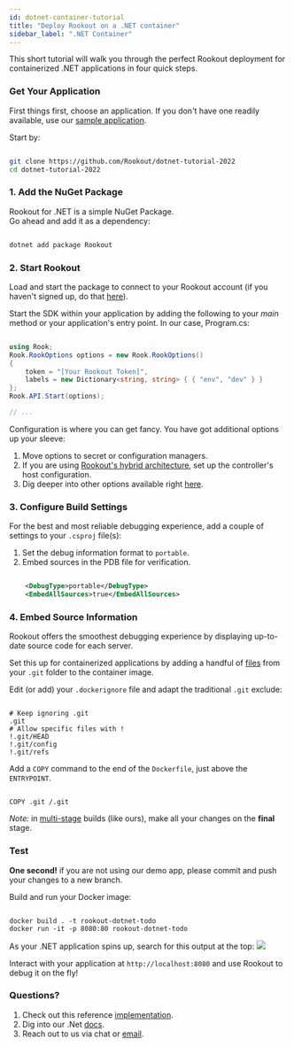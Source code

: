 ```yaml
---
id: dotnet-container-tutorial
title: "Deploy Rookout on a .NET container"
sidebar_label: ".NET Container"
---
```

This short tutorial will walk you through the perfect Rookout deployment for containerized .NET applications in four quick steps.

### Get Your Application

First things first, choose an application.
If you don't have one readily available, use our [sample application](https://github.com/Rookout/dotnet-tutorial-2022).  

Start by:

```bash

git clone https://github.com/Rookout/dotnet-tutorial-2022
cd dotnet-tutorial-2022

```

### 1. Add the NuGet Package

Rookout for .NET is a simple NuGet Package.  
Go ahead and add it as a dependency:

```bash

dotnet add package Rookout

```

### 2. Start Rookout

Load and start the package to connect to your Rookout account (if you haven't signed up, do that [here](https://app.rookout.com/#mode=signUp)).

Start the SDK within your application by adding the following to your _main_ method or your application's entry point. In our case, Program.cs:

```cs

using Rook;
Rook.RookOptions options = new Rook.RookOptions()
{
    token = "[Your Rookout Token]",
    labels = new Dictionary<string, string> { { "env", "dev" } }
};
Rook.API.Start(options);

// ...

```

<div className="rookout-org-info" />

Configuration is where you can get fancy. You have got additional options up your sleeve:

1.  Move options to secret or configuration managers.
2.  If you are using [Rookout's hybrid architecture](hybrid-deployments.mdx), set up the controller's host configuration.
3.  Dig deeper into other options available right [here](dotnet-setup.mdx#sdk-api).

### 3. Configure Build Settings

For the best and most reliable debugging experience, add a couple of settings to your `.csproj` file(s):

1.  Set the debug information format to `portable`.
2.  Embed sources in the PDB file for verification.

```xml

    <DebugType>portable</DebugType>
    <EmbedAllSources>true</EmbedAllSources>

```

### 4. Embed Source Information

Rookout offers the smoothest debugging experience by displaying up-to-date source code for each server.

Set this up for containerized applications by adding a handful of [files](https://www.rookout.com/blog/embedding-source-code-version-information-in-docker-images/) from your `.git` folder to the container image.

Edit (or add) your `.dockerignore` file and adapt the traditional `.git` exclude:

```ignore

# Keep ignoring .git
.git
# Allow specific files with !
!.git/HEAD
!.git/config
!.git/refs

```

Add a `COPY` command to the end of the `Dockerfile`, just above the `ENTRYPOINT`.

```docker

COPY .git /.git

```

_Note:_ in [multi-stage](https://docs.docker.com/develop/develop-images/multistage-build/) builds (like ours), make all your changes on the **final** stage.

### Test

**One second!** if you are not using our demo app, please commit and push your changes to a new branch.

Build and run your Docker image:

```

docker build . -t rookout-dotnet-todo
docker run -it -p 8080:80 rookout-dotnet-todo

```

As your .NET application spins up, search for this output at the top:
<img src="/img/screenshots/dotnet_success.png" />

Interact with your application at `http://localhost:8080` and use Rookout to debug it on the fly!

### Questions?

1.  Check out this reference [implementation](https://github.com/Rookout/dotnet-tutorial-2022/compare/configure-rookout).
2.  Dig into our .Net [docs](dotnet-setup.mdx).
3.  Reach out to us via chat or [email](mailto:support@rookout.com).
